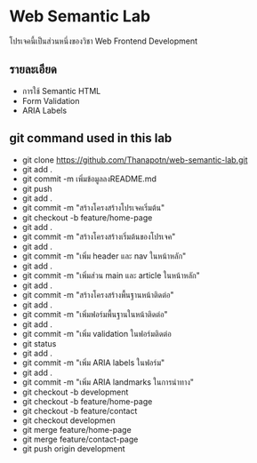 # Web Semantic Lab
โปรเจคนี้เป็นส่วนหนึ่งของวิชา Web Frontend Development
## รายละเอียด
- การใช้ Semantic HTML
- Form Validation
- ARIA Labels

## git command used in this lab
- git clone https://github.com/Thanapotn/web-semantic-lab.git
- git add .
- git commit -m เพิ่มข้อมูลลงREADME.md
- git push
- git add .
- git commit -m "สร้างโครงสร้างโปรเจคเริ่มต้น"
- git checkout -b feature/home-page
- git add .
- git commit -m "สร้างโครงสร้างเริ่มต้นของโปรเจค"
- git add .
- git commit -m "เพิ่ม header และ nav ในหน้าหลัก"
- git add .
- git commit -m "เพิ่มส่วน main และ article ในหน้าหลัก"
- git add .
- git commit -m "สร้างโครงสร้างพื้นฐานหน้าติดต่อ"
- git add .
- git commit -m "เพิ่มฟอร์มพื้นฐานในหน้าติดต่อ"
- git add .
- git commit -m "เพิ่ม validation ในฟอร์มติดต่อ
- git status
- git add .
- git commit -m "เพิ่ม ARIA labels ในฟอร์ม"
- git add .
- git commit -m "เพิ่ม ARIA landmarks ในการนําทาง"
- git checkout -b development
- git checkout -b feature/home-page
- git checkout -b feature/contact
- git checkout developmen
- git merge feature/home-page
- git merge feature/contact-page
- git push origin development
